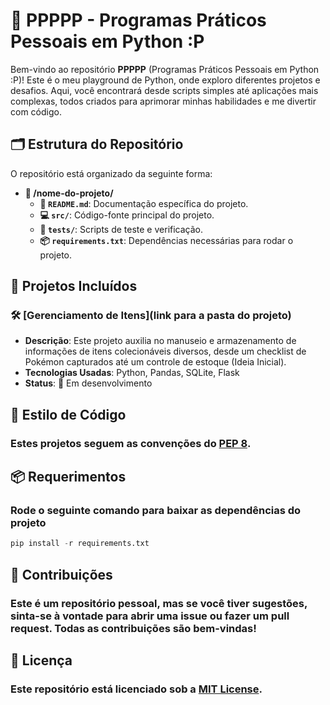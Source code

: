 # 🎉 PPPPP - Programas Práticos Pessoais em Python :P

Bem-vindo ao repositório **PPPPP** (Programas Práticos Pessoais em Python :P)! Este é o meu playground de Python, onde exploro diferentes projetos e desafios. Aqui, você encontrará desde scripts simples até aplicações mais complexas, todos criados para aprimorar minhas habilidades e me divertir com código.

## 🗂️ Estrutura do Repositório

O repositório está organizado da seguinte forma:

- **📁 /nome-do-projeto/**
  - **📜 `README.md`**: Documentação específica do projeto.
  - **💻 `src/`**: Código-fonte principal do projeto.
  - **🧪 `tests/`**: Scripts de teste e verificação.
  - **📦 `requirements.txt`**: Dependências necessárias para rodar o projeto.

## 🚀 Projetos Incluídos

### 🛠️ [Gerenciamento de Itens](link para a pasta do projeto)
- **Descrição**: Este projeto auxilia no manuseio e armazenamento de informações de itens colecionáveis diversos, desde um checklist de Pokémon capturados até um controle de estoque (Ideia Inicial).
- **Tecnologias Usadas**: Python, Pandas, SQLite, Flask
- **Status**: 🚧 Em desenvolvimento 

## 🎨 Estilo de Código
### Estes projetos seguem as convenções do [PEP 8](https://peps.python.org/pep-0008/).

## 📦 Requerimentos
### Rode o seguinte comando para baixar as dependências do projeto 
```python
pip install -r requirements.txt
```

## 🤝 Contribuições
### Este é um repositório pessoal, mas se você tiver sugestões, sinta-se à vontade para abrir uma issue ou fazer um pull request. Todas as contribuições são bem-vindas!

## 📄 Licença
### Este repositório está licenciado sob a [MIT License](https://github.com/Zaldef/5P/blob/Zaldef-patch-1/LICENSE).
